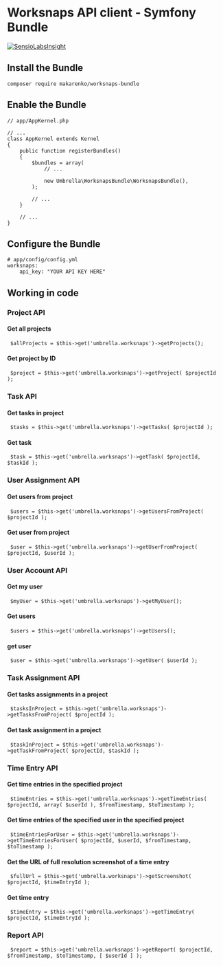 # Worksnaps API client - Symfony Bundle

[![SensioLabsInsight](https://insight.sensiolabs.com/projects/ad1f9999-b1f1-4756-8589-276337f06716/big.png)](https://insight.sensiolabs.com/projects/ad1f9999-b1f1-4756-8589-276337f06716)

## Install the Bundle
```composer require makarenko/worksnaps-bundle```

## Enable the Bundle
```
// app/AppKernel.php

// ...
class AppKernel extends Kernel
{
    public function registerBundles()
    {
        $bundles = array(
            // ...

            new Umbrella\WorksnapsBundle\WorksnapsBundle(),
        );

        // ...
    }

    // ...
}
```

## Configure the Bundle
```
# app/config/config.yml
worksnaps:
    api_key: "YOUR API KEY HERE"
```

## Working in code

### Project API
#### Get all projects
``` $allProjects = $this->get('umbrella.worksnaps')->getProjects();```
#### Get project by ID
``` $project = $this->get('umbrella.worksnaps')->getProject( $projectId );```

### Task API
#### Get tasks in project
``` $tasks = $this->get('umbrella.worksnaps')->getTasks( $projectId );```
#### Get task
``` $task = $this->get('umbrella.worksnaps')->getTask( $projectId, $taskId );```

### User Assignment API
#### Get users from project
``` $users = $this->get('umbrella.worksnaps')->getUsersFromProject( $projectId );```
#### Get user from project
``` $user = $this->get('umbrella.worksnaps')->getUserFromProject( $projectId, $userId );```

### User Account API
#### Get my user
``` $myUser = $this->get('umbrella.worksnaps')->getMyUser();```
#### Get users
``` $users = $this->get('umbrella.worksnaps')->getUsers();```
#### get user
``` $user = $this->get('umbrella.worksnaps')->getUser( $userId );```

### Task Assignment API
#### Get tasks assignments in a project
``` $tasksInProject = $this->get('umbrella.worksnaps')->getTasksFromProject( $projectId );```
#### Get task assignment in a project
``` $taskInProject = $this->get('umbrella.worksnaps')->getTaskFromProject( $projectId, $taskId );```

### Time Entry API
#### Get time entries in the specified project
``` $timeEntries = $this->get('umbrella.worksnaps')->getTimeEntries( $projectId, array( $userId ), $fromTimestamp, $toTimestamp );```
#### Get time entries of the specified user in the specified project
``` $timeEntriesForUser = $this->get('umbrella.worksnaps')->getTimeEntriesForUser( $projectId, $userId, $fromTimestamp, $toTimestamp );```
#### Get the URL of full resolution screenshot of a time entry
``` $fullUrl = $this->get('umbrella.worksnaps')->getScreenshot( $projectId, $timeEntryId );```
#### Get time entry
``` $timeEntry = $this->get('umbrella.worksnaps')->getTimeEntry( $projectId, $timeEntryId );```

### Report API
``` $report = $this->get('umbrella.worksnaps')->getReport( $projectId, $fromTimestamp, $toTimestamp, [ $userId ] );```